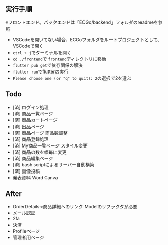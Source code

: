 
## 実行手順
※フロントエンド。バックエンドは「ECGo/backend」フォルダのreadmeを参照
- VSCodeを開いてない場合、ECGoフォルダをルートプロジェクトとして、VSCodeで開く
- `ctrl + j`でターミナルを開く
- `cd ./frontend`で `frontend`ディレクトリに移動
- `flutter pub get`で依存関係の解決
- `flutter run`でflutterの実行
- `Please choose one (or "q" to quit): 2`の選択で2を選ぶ

## Todo
- [済] ログイン処理
- [済] 商品一覧ページ
- [済] 商品カートページ
- [済] 出品ページ
- [済] 商品ページ 商品数調整
- [済] 商品登録処理
- [済] My商品一覧ページ スタイル変更
- [済] 商品の数を幅毎に変更
- [済] 商品編集ページ
- [済] bash scriptによるサーバー自動構築
- [済] 画像投稿
- 発表資料 Word Canva

## After
- OrderDetails➔商品詳細へのリンク Modelのリファクタが必要
- メール認証
- 2fa
- 決済
- Profileページ
- 管理者用ページ

